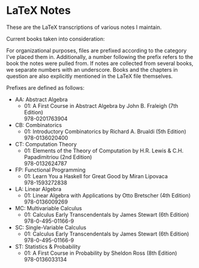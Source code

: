 LaTeX Notes
===========
These are the LaTeX transcriptions of various notes I maintain.

Current books taken into consideration:

For organizational purposes, files are prefixed according to the category I've placed them in. Additionally, a number following the
prefix refers to the book the notes were pulled from. If notes are collected from several books, we separate numbers with an underscore.
Books and the chapters in question are also explicitly mentioned in the LaTeX file themselves.

Prefixes are defined as follows:

* AA: Abstract Algebra
  * 01: A First Course in Abstract Algebra by John B. Fraleigh (7th Edition)  
        978-0201763904
* CB: Combinatorics
  * 01: Introductory Combinatorics by Richard A. Brualdi (5th Edition)  
        978-0136020400
* CT: Computation Theory
  * 01: Elements of the Theory of Computation by H.R. Lewis & C.H. Papadimitriou (2nd Edition)  
        978-0132624787
* FP: Functional Programming
  * 01: Learn You a Haskell for Great Good by Miran Lipovaca  
        978-1593272838
* LA: Linear Algebra
  * 01: Linear Algebra with Applications by Otto Bretscher (4th Edition)  
        978-0136009269
* MC: Multivariable Calculus
  * 01: Calculus Early Transcendentals by James Stewart (6th Edition)  
        978-0-495-01166-9
* SC: Single-Variable Calculus
  * 01: Calculus Early Transcendentals by James Stewart (6th Edition)  
        978-0-495-01166-9
* ST: Statistics & Probability
  * 01: A First Course in Probability by Sheldon Ross (8th Edition)  
        978-0136033134
